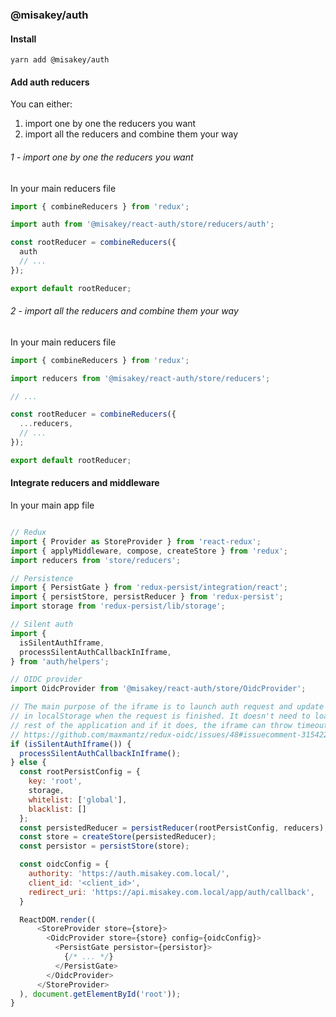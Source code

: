### @misakey/auth

#### Install

```shell
yarn add @misakey/auth
```

#### Add auth reducers

You can either:
1. import one by one the reducers you want
2. import all the reducers and combine them your way

###### 1 - import one by one the reducers you want

In your main reducers file
<!-- eslint-skip -->
```js static
import { combineReducers } from 'redux';

import auth from '@misakey/react-auth/store/reducers/auth';

const rootReducer = combineReducers({
  auth
  // ...
});

export default rootReducer;
```


###### 2 - import all the reducers and combine them your way

In your main reducers file
<!-- eslint-skip -->
```js static
import { combineReducers } from 'redux';

import reducers from '@misakey/react-auth/store/reducers';

// ...

const rootReducer = combineReducers({
  ...reducers,
  // ...
});

export default rootReducer;
```


#### Integrate reducers and middleware

In your main app file
<!-- eslint-skip -->
```js static

// Redux
import { Provider as StoreProvider } from 'react-redux';
import { applyMiddleware, compose, createStore } from 'redux';
import reducers from 'store/reducers';

// Persistence
import { PersistGate } from 'redux-persist/integration/react';
import { persistStore, persistReducer } from 'redux-persist';
import storage from 'redux-persist/lib/storage';

// Silent auth 
import {
  isSilentAuthIframe,
  processSilentAuthCallbackInIframe,
} from 'auth/helpers';

// OIDC provider
import OidcProvider from '@misakey/react-auth/store/OidcProvider';

// The main purpose of the iframe is to launch auth request and update user
// in localStorage when the request is finished. It doesn't need to load the
// rest of the application and if it does, the iframe can throw timeout errors
// https://github.com/maxmantz/redux-oidc/issues/48#issuecomment-315422236
if (isSilentAuthIframe()) {
  processSilentAuthCallbackInIframe();
} else {
  const rootPersistConfig = { 
    key: 'root', 
    storage, 
    whitelist: ['global'], 
    blacklist: [] 
  };
  const persistedReducer = persistReducer(rootPersistConfig, reducers);
  const store = createStore(persistedReducer);
  const persistor = persistStore(store);

  const oidcConfig = {
    authority: 'https://auth.misakey.com.local/',
    client_id: '<client_id>',
    redirect_uri: 'https://api.misakey.com.local/app/auth/callback',
  }

  ReactDOM.render((
      <StoreProvider store={store}>
        <OidcProvider store={store} config={oidcConfig}>
          <PersistGate persistor={persistor}>
            {/* ... */}
          </PersistGate>
        </OidcProvider>
      </StoreProvider>
  ), document.getElementById('root'));
}
```
